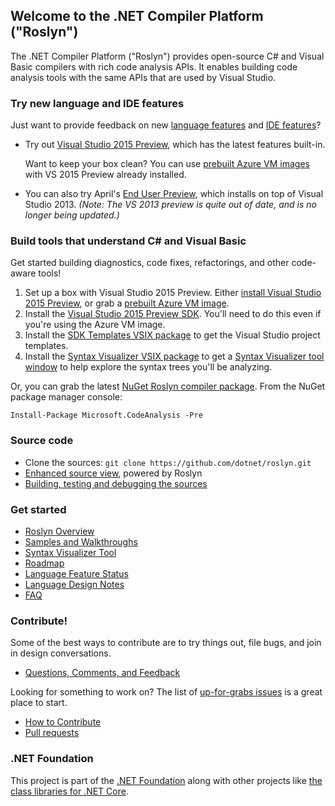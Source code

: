 ## Welcome to the .NET Compiler Platform ("Roslyn")

The .NET Compiler Platform ("Roslyn") provides open-source C# and Visual Basic compilers 
with rich code analysis APIs.  It enables building code analysis tools with the same APIs 
that are used by Visual Studio.

### Try new language and IDE features

Just want to provide feedback on new [language features](https://roslyn.codeplex.com/wikipage?title=Language%20feature%20status&referringTitle=Home) 
and [IDE features](http://blogs.msdn.com/b/visualstudio/archive/2014/11/12/the-c-and-visual-basic-code-focused-ide-experience.aspx)? 

* Try out [Visual Studio 2015 Preview](http://www.visualstudio.com/en-us/downloads/visual-studio-2015-downloads-vs), 
which has the latest features built-in.

    Want to keep your box clean? You can use 
[prebuilt Azure VM images](http://blogs.msdn.com/b/visualstudioalm/archive/2014/06/04/visual-studio-14-ctp-now-available-in-the-virtual-machine-azure-gallery.aspx) 
with VS 2015 Preview already installed.

* You can also try April's [End User Preview](http://go.microsoft.com/fwlink/?LinkId=394641), 
which installs on top of Visual Studio 2013. *(Note: The VS 2013 preview is quite out of date, and is no longer being updated.)*

### Build tools that understand C# and Visual Basic

Get started building diagnostics, code fixes, refactorings, and other code-aware tools!

1. Set up a box with Visual Studio 2015 Preview. Either 
[install  Visual Studio 2015 Preview](http://www.visualstudio.com/en-us/downloads/visual-studio-2015-downloads-vs), 
or grab a [prebuilt Azure VM image](http://blogs.msdn.com/b/visualstudioalm/archive/2014/06/04/visual-studio-14-ctp-now-available-in-the-virtual-machine-azure-gallery.aspx).
2. Install the [Visual Studio 2015 Preview SDK](http://www.visualstudio.com/en-us/downloads/visual-studio-2015-downloads-vs). 
You'll need to do this even if you're using the Azure VM image. 
3. Install the [SDK Templates VSIX package](http://visualstudiogallery.msdn.microsoft.com/849f3ab1-05cf-4682-b4af-ef995e2aa1a5) 
to get the Visual Studio project templates. 
4. Install the [Syntax Visualizer VSIX package](http://visualstudiogallery.msdn.microsoft.com/70e184da-9b3a-402f-b210-d62a898e2887) 
to get a [Syntax Visualizer tool window](https://roslyn.codeplex.com/wikipage?title=Syntax%20Visualizer&referringTitle=Home) 
to help explore the syntax trees you'll be analyzing.

Or, you can grab the latest [NuGet Roslyn compiler package](http://www.nuget.org/packages/Microsoft.CodeAnalysis). 
From the NuGet package manager console:

    Install-Package Microsoft.CodeAnalysis -Pre

### Source code

* Clone the sources: `git clone https://github.com/dotnet/roslyn.git`
* [Enhanced source view](http://source.roslyn.codeplex.com/), powered by Roslyn 
* [Building, testing and debugging the sources](https://roslyn.codeplex.com/wikipage?title=Building%2c%20Testing%20and%20Debugging&referringTitle=Home)

### Get started

* [Roslyn Overview](https://roslyn.codeplex.com/wikipage?title=Overview&referringTitle=Home) 
* [Samples and Walkthroughs](https://roslyn.codeplex.com/wikipage?title=Samples%20and%20Walkthroughs&referringTitle=Home)
* [Syntax Visualizer Tool](https://roslyn.codeplex.com/wikipage?title=Syntax%20Visualizer&referringTitle=Home)
* [Roadmap](https://roslyn.codeplex.com/wikipage?title=Roadmap&referringTitle=Home) 
* [Language Feature Status](https://roslyn.codeplex.com/wikipage?title=Language%20Feature%20Status&referringTitle=Home)
* [Language Design Notes](https://roslyn.codeplex.com/documentation?referringTitle=Home&ANCHOR#langdesignlinks)
* [FAQ](https://roslyn.codeplex.com/wikipage?title=FAQ&referringTitle=Home)

### Contribute!

Some of the best ways to contribute are to try things out, file bugs, and join in design conversations. 

* [Questions, Comments, and Feedback](https://roslyn.codeplex.com/wikipage?title=Questions%2c%20Comments%2c%20and%20Feedback&referringTitle=Home)

Looking for something to work on? The list of [up-for-grabs issues](https://roslyn.codeplex.com/workitem/list/advanced?keyword=grabs&status=Open%2b%28not%2bclosed%29&type=All&priority=All&release=All&assignedTo=All&component=All&reasonClosed=All&sortField=LastUpdatedDate&sortDirection=Descending&page=0) is a great place to start.

* [How to Contribute](https://roslyn.codeplex.com/wikipage?title=How%20to%20Contribute&referringTitle=Home) 
* [Pull requests](https://github.com/dotnet/roslyn/pulls)

### .NET Foundation

This project is part of the [.NET Foundation](http://www.dotnetfoundation.org/projects) along with other
projects like [the class libraries for .NET Core](https://github.com/dotnet/corefx/).